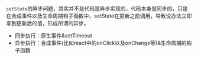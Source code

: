 `setState`的异步问题，其实并不是代码是异步实现的，代码本身是同步的，只是在合成事件以及生命周期钩子函数中，setState在更新之前调用，导致没办法立即拿到更新后的值，形成所谓的异步。

- 同步执行：原生事件&setTimeout
- 异步执行：合成事件(比如react中的onClick以及onChange等)&生命周期的钩子函数